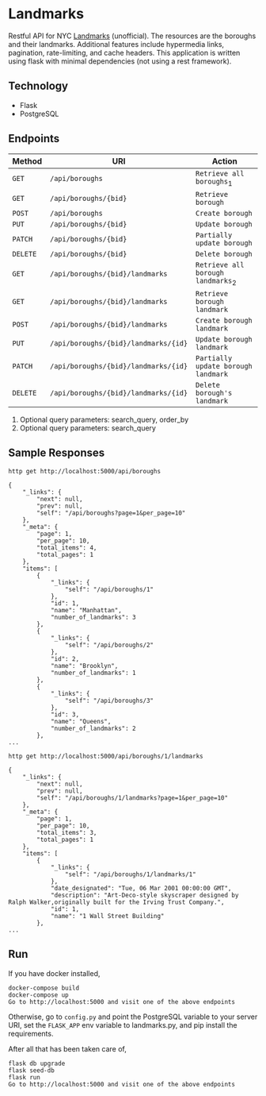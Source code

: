 # Landmarks

Restful API for NYC [Landmarks](http://www1.nyc.gov/site/lpc/index.page)
(unofficial). The resources are the boroughs and their landmarks. Additional
features include hypermedia links, pagination, rate-limiting, and cache
headers. This application is written using flask with minimal dependencies (not
using a rest framework).

Technology
----------
* Flask
* PostgreSQL

Endpoints
---------

| Method     | URI                                   | Action                                      |
|------------|---------------------------------------|---------------------------------------------|
| `GET`      | `/api/boroughs`                       | `Retrieve all boroughs`<sub>1</sub>         |
| `GET`      | `/api/boroughs/{bid}`                 | `Retrieve borough`                          |
| `POST`     | `/api/boroughs`                       | `Create borough`                            |
| `PUT`      | `/api/boroughs/{bid}`                 | `Update borough`                            |
| `PATCH`    | `/api/boroughs/{bid}`                 | `Partially update borough`                  |
| `DELETE`   | `/api/boroughs/{bid}`                 | `Delete borough`                            |
| `GET`      | `/api/boroughs/{bid}/landmarks`       | `Retrieve all borough landmarks`<sub>2</sub>|
| `GET`      | `/api/boroughs/{bid}/landmarks`       | `Retrieve borough landmark`                 |
| `POST`     | `/api/boroughs/{bid}/landmarks`       | `Create borough landmark`                   |
| `PUT`      | `/api/boroughs/{bid}/landmarks/{id}`  | `Update borough landmark`                   |
| `PATCH`    | `/api/boroughs/{bid}/landmarks/{id}`  | `Partially update borough landmark`         |
| `DELETE`   | `/api/boroughs/{bid}/landmarks/{id}`  | `Delete borough's landmark`                 |

1. Optional query parameters: search_query, order_by
2. Optional query parameters: search_query

Sample Responses
---------------

`http get http://localhost:5000/api/boroughs`
```
{
    "_links": {
        "next": null, 
        "prev": null, 
        "self": "/api/boroughs?page=1&per_page=10"
    }, 
    "_meta": {
        "page": 1, 
        "per_page": 10, 
        "total_items": 4, 
        "total_pages": 1
    }, 
    "items": [
        {
            "_links": {
                "self": "/api/boroughs/1"
            }, 
            "id": 1, 
            "name": "Manhattan", 
            "number_of_landmarks": 3
        }, 
        {
            "_links": {
                "self": "/api/boroughs/2"
            }, 
            "id": 2, 
            "name": "Brooklyn", 
            "number_of_landmarks": 1
        }, 
        {
            "_links": {
                "self": "/api/boroughs/3"
            }, 
            "id": 3, 
            "name": "Queens", 
            "number_of_landmarks": 2
        }, 
...
```

`http get http://localhost:5000/api/boroughs/1/landmarks`
```
{
    "_links": {
        "next": null, 
        "prev": null, 
        "self": "/api/boroughs/1/landmarks?page=1&per_page=10"
    }, 
    "_meta": {
        "page": 1, 
        "per_page": 10, 
        "total_items": 3, 
        "total_pages": 1
    }, 
    "items": [
        {
            "_links": {
                "self": "/api/boroughs/1/landmarks/1"
            }, 
            "date_designated": "Tue, 06 Mar 2001 00:00:00 GMT", 
            "description": "Art-Deco-style skyscraper designed by Ralph Walker,originally built for the Irving Trust Company.", 
            "id": 1, 
            "name": "1 Wall Street Building"
        }, 
...
```
Run
---
If you have docker installed,
```
docker-compose build
docker-compose up
Go to http://localhost:5000 and visit one of the above endpoints
```

Otherwise, go to `config.py` and point the PostgreSQL variable to your server
URI, set the `FLASK_APP` env variable to landmarks.py, and pip install the
requirements. 

After all that has been taken care of,
```
flask db upgrade
flask seed-db
flask run
Go to http://localhost:5000 and visit one of the above endpoints
```
